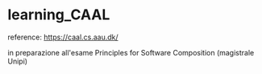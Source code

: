 # learning_CAAL

reference: https://caal.cs.aau.dk/

in preparazione all'esame Principles for Software Composition (magistrale Unipi)
